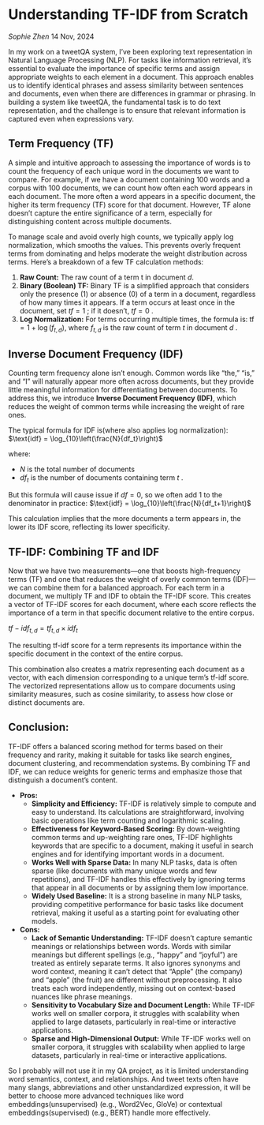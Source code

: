 # Understanding TF-IDF from Scratch
_Sophie Zhen_ 14 Nov, 2024

In my work on a tweetQA system, I’ve been exploring text representation in Natural Language Processing (NLP). For tasks like information retrieval, it’s essential to evaluate the importance of specific terms and assign appropriate weights to each element in a document. This approach enables us to identify identical phrases and assess similarity between sentences and documents, even when there are differences in grammar or phrasing. In building a system like tweetQA, the fundamental task is to do text representation, and the challenge is to ensure that relevant information is captured even when expressions vary.
## Term Frequency (TF)
A simple and intuitive approach to assessing the importance of words is to count the frequency of each unique word in the documents we want to compare. For example, if we have a document containing 100 words and a corpus with 100 documents, we can count how often each word appears in each document. The more often a word appears in a specific document, the higher its term frequency (TF) score for that document. However, TF alone doesn’t capture the entire significance of a term, especially for distinguishing content across multiple documents.

To manage scale and avoid overly high counts, we typically apply log normalization, which smooths the values. This prevents overly frequent terms from dominating and helps moderate the weight distribution across terms. Here’s a breakdown of a few TF calculation methods:

1. __Raw Count:__ The raw count of a term t in document $d$.
2. __Binary (Boolean) TF:__ Binary TF is a simplified approach that considers only the presence (1) or absence (0) of a term in a document, regardless of how many times it appears. If a term occurs at least once in the document, set  $tf = 1$ ; if it doesn’t,  $tf = 0$ .
3. __Log Normalization:__ For terms occurring multiple times, the formula is: $\text{tf} = 1 + \log(f_{t,d})$, where  $f_{t,d}$  is the raw count of term  $t$  in document  $d$ .
## Inverse Document Frequency (IDF)
Counting term frequency alone isn’t enough. Common words like “the,” “is,” and “I” will naturally appear more often across documents, but they provide little meaningful information for differentiating between documents. To address this, we introduce __Inverse Document Frequency (IDF)__, which reduces the weight of common terms while increasing the weight of rare ones.

The typical formula for IDF is(where also applies log normalization):
$\text{idf} = \log_{10}\left(\frac{N}{df_t}\right)$

where:
- $N$ is the total number of documents
-  $df_t$  is the number of documents containing term  $t$ .


But this formula will cause issue if $df = 0$, so we often add 1 to the denominator in practice: $\text{idf} = \log_{10}\left(\frac{N}{df_t+1}\right)$


This calculation implies that the more documents a term appears in, the lower its IDF score, reflecting its lower specificity.
## TF-IDF: Combining TF and IDF
Now that we have two measurements—one that boosts high-frequency terms (TF) and one that reduces the weight of overly common terms (IDF)—we can combine them for a balanced approach. For each term in a document, we multiply TF and IDF to obtain the TF-IDF score. This creates a vector of TF-IDF scores for each document, where each score reflects the importance of a term in that specific document relative to the entire corpus.

$tf-idf_{t,d} = tf_{t,d} \times idf_t$

The resulting tf-idf score for a term represents its importance within the specific document in the context of the entire corpus.

This combination also creates a matrix representing each document as a vector, with each dimension corresponding to a unique term’s tf-idf score. The vectorized representations allow us to compare documents using similarity measures, such as cosine similarity, to assess how close or distinct documents are.

## Conclusion:
TF-IDF offers a balanced scoring method for terms based on their frequency and rarity, making it suitable for tasks like search engines, document clustering, and recommendation systems. By combining TF and IDF, we can reduce weights for generic terms and emphasize those that distinguish a document’s content.
- __Pros:__
  - **Simplicity and Efficiency:** TF-IDF is relatively simple to compute and easy to understand. Its calculations are straightforward, involving basic operations like term counting and logarithmic scaling.
  - **Effectiveness for Keyword-Based Scoring:** By down-weighting common terms and up-weighting rare ones, TF-IDF highlights keywords that are specific to a document, making it useful in search engines and for identifying important words in a document.
  - **Works Well with Sparse Data:** In many NLP tasks, data is often sparse (like documents with many unique words and few repetitions), and TF-IDF handles this effectively by ignoring terms that appear in all documents or by assigning them low importance.
  - **Widely Used Baseline:** It is a strong baseline in many NLP tasks, providing competitive performance for basic tasks like document retrieval, making it useful as a starting point for evaluating other models.
- __Cons:__
  - **Lack of Semantic Understanding:** TF-IDF doesn’t capture semantic meanings or relationships between words. Words with similar meanings but different spellings (e.g., “happy” and “joyful”) are treated as entirely separate terms. It also ignores synonyms and word context, meaning it can’t detect that “Apple” (the company) and “apple” (the fruit) are different without preprocessing. It also treats each word independently, missing out on context-based nuances like phrase meanings.
  - **Sensitivity to Vocabulary Size and Document Length:** While TF-IDF works well on smaller corpora, it struggles with scalability when applied to large datasets, particularly in real-time or interactive applications.
  - **Sparse and High-Dimensional Output:** While TF-IDF works well on smaller corpora, it struggles with scalability when applied to large datasets, particularly in real-time or interactive applications.

So I probably will not use it in my QA project, as it is limited understanding word semantics, context, and relationships. And tweet texts often have many slangs, abbreviations and other unstandardized expression, it will be better to choose more advanced techniques like word embeddings(unsupervised) (e.g., Word2Vec, GloVe) or contextual embeddings(supervised) (e.g., BERT) handle more effectively.
